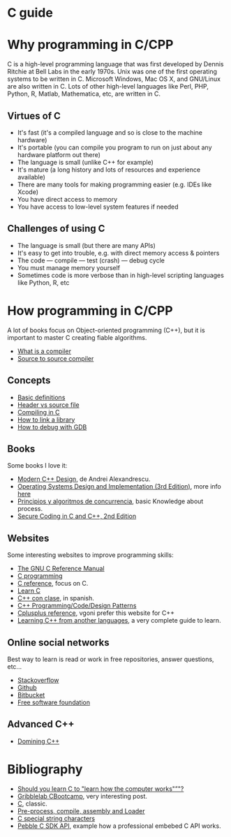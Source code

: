 # C guide

# Why programming in C/CPP

C is a high-level programming language that was first developed by Dennis Ritchie at Bell Labs in the early 1970s. Unix was one of the first operating systems to be written in C. Microsoft Windows, Mac OS X, and GNU/Linux are also written in C. Lots of other high-level languages like Perl, PHP, Python, R, Matlab, Mathematica, etc, are written in C.

## Virtues of C

* It's fast (it's a compiled language and so is close to the machine hardware)
* It's portable (you can compile you program to run on just about any hardware platform out there)
* The language is small (unlike C++ for example)
* It's mature (a long history and lots of resources and experience available)
* There are many tools for making programming easier (e.g. IDEs like Xcode)
* You have direct access to memory
* You have access to low-level system features if needed

## Challenges of using C

* The language is small (but there are many APIs)
* It's easy to get into trouble, e.g. with direct memory access & pointers
* The code — compile — test (crash) — debug cycle
* You must manage memory yourself
* Sometimes code is more verbose than in high-level scripting languages like Python, R, etc

# How programming in C/CPP

A lot of books focus on Object-oriented programming (C++), but it is important to master C creating fiable algorithms.

* [What is a compiler](https://en.wikipedia.org/wiki/Compiler)
* [Source to source compiler](https://en.wikipedia.org/wiki/Source-to-source_compiler)

## Concepts

* [Basic definitions](http://www.cprogramming.com/compilingandlinking.html)
* [Header vs source file](http://stackoverflow.com/questions/3482948/any-fundamental-difference-between-source-and-header-files-in-c)
* [Compiling in C](http://courses.cms.caltech.edu/cs11/material/c/mike/misc/compiling_c.html)
* [How to link a library](https://www.cs.swarthmore.edu/~newhall/unixhelp/howto_C_libraries.html)
* [How to debug with GDB](http://www.thegeekstuff.com/2010/03/debug-c-program-using-gdb)

## Books

Some books I love it:

* [Modern C++ Design](https://en.wikipedia.org/wiki/Modern_C%2B%2B_Design), de Andrei Alexandrescu.
* [Operating Systems Design and Implementation (3rd Edition)](https://en.wikibooks.org/wiki/Minix_3), more info [here](http://www.minix3.org/doc/)
* [Principios y algoritmos de concurrencia](https://gallir.wordpress.com/principios-de-concurrencia/), basic Knowledge about process.
* [Secure Coding in C and C++, 2nd Edition](http://www.cert.org/secure-coding/publications/books/secure-coding-c-c-second-edition.cfm?)

## Websites

Some interesting websites to improve programming skills:

* [The GNU C Reference Manual](https://www.gnu.org/software/gnu-c-manual/gnu-c-manual.html)
* [C programming](http://www.cprogramming.com/)
* [C reference](http://en.cppreference.com/w/c), focus on C.
* [Learn C](https://www.programiz.com/c-programming#learn-c-tutorial)
* [C++ con clase](http://c.conclase.net/), in spanish.
* [C++ Programming/Code/Design Patterns](https://en.wikibooks.org/wiki/C%2B%2B_Programming/Code/Design_Patterns)
* [Cplusplus reference](http://www.cplusplus.com/reference/), vgoni prefer this website for C++
* [Learning C++ from another languages](https://isocpp.org/faq), a very complete guide to learn.

## Online social networks

Best way to learn is read or work in free repositories, answer questions, etc...

* [Stackoverflow](http://stackoverflow.com/)
* [Github](https://github.com/)
* [Bitbucket](https://bitbucket.org)
* [Free software foundation](https://www.fsf.org/)

## Advanced C++

* [Domining C++](/en/Guide-cpp-advanced)

# Bibliography

* [Should you learn C to "learn how the computer works"”"?](https://words.steveklabnik.com/should-you-learn-c-to-learn-how-the-computer-works)
* [Gribblelab CBootcamp](http://gribblelab.org/CBootcamp/1_Why_Program_In_C.html), very interesting post.
* [C](https://en.wikipedia.org/wiki/C_(programming_language)), classic.
* [Pre-process, compile, assembly and Loader](http://www.tenouk.com/ModuleW.html)
* [C special string characters](https://en.wikibooks.org/wiki/C_Programming/Strings#Syntax)
* [Pebble C SDK API](https://developer.pebble.com/docs/c/), example how a professional embebed C API works.
